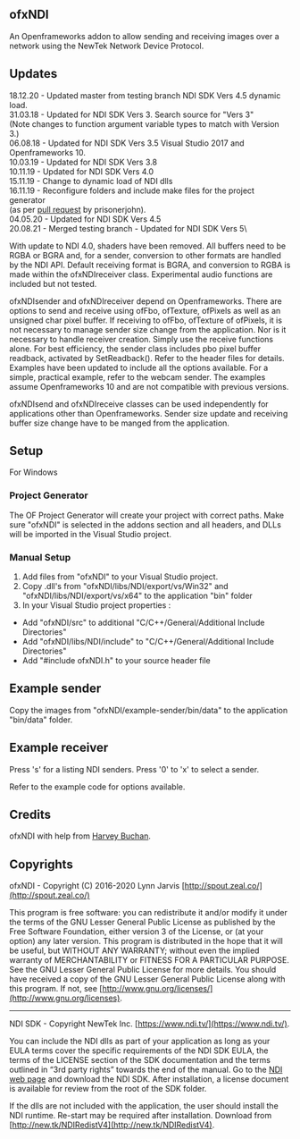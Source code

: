 ﻿## ofxNDI
An Openframeworks addon to allow sending and receiving images over a network using the NewTek Network Device Protocol.

## Updates
18.12.20 - Updated master from testing branch NDI SDK Vers 4.5 dynamic load.\
31.03.18 - Updated for NDI SDK Vers 3. Search source for "Vers 3"\
(Note changes to function argument variable types to match with Version 3.)\
06.08.18 - Updated for NDI SDK Vers 3.5 Visual Studio 2017 and Openframeworks 10.\
10.03.19 - Updated for NDI SDK Vers 3.8\
10.11.19 - Updated for NDI SDK Vers 4.0\
15.11.19 - Change to dynamic load of NDI dlls\
16.11.19 - Reconfigure folders and include make files for the project generator\
(as per [pull request](https://github.com/leadedge/ofxNDI/pull/11) by prisonerjohn).\
04.05.20 - Updated for NDI SDK Vers 4.5\
20.08.21 - Merged testing branch - Updated for NDI SDK Vers 5\

With update to NDI 4.0, shaders have been removed. All buffers need to be RGBA or BGRA and, for a sender, conversion to other formats are handled by the NDI API. Default receiving format is BGRA, and conversion to RGBA is made within the ofxNDIreceiver class. Experimental audio functions are included but not tested.

ofxNDIsender and ofxNDIreceiver depend on Openframeworks. There are options to send and receive using ofFbo, ofTexture, ofPixels as well as an unsigned char pixel buffer. If receiving to ofFbo, ofTexture of ofPixels, it is not necessary to manage sender size change from the application. Nor is it necessary to handle receiver creation. Simply use the receive functions alone. For best efficiency, the sender class includes pbo pixel buffer readback, activated by SetReadback(). Refer to the header files for details. Examples have been updated to include all the options available. For a simple, practical example, refer to the webcam sender. The examples assume Openframeworks 10 and are not compatible with previous versions.

ofxNDIsend and ofxNDIreceive classes can be used independently for applications other than Openframeworks. Sender size update and receiving buffer size change have to be manged from the application.

## Setup

For Windows

### Project Generator

The OF Project Generator will create your project with correct paths. Make sure "ofxNDI" is selected in the addons section and all headers, and DLLs will be imported in the Visual Studio project.

### Manual Setup

1. Add files from "ofxNDI" to your Visual Studio project.
2. Copy .dll's from "ofxNDI/libs/NDI/export/vs/Win32" and "ofxNDI/libs/NDI/export/vs/x64" to the application "bin" folder
3. In your Visual Studio project properties :
- Add "ofxNDI/src" to additional "C/C++/General/Additional Include Directories"
- Add "ofxNDI/libs/NDI/include" to  "C/C++/General/Additional Include Directories"
- Add "#include ofxNDI.h" to your source header file

## Example sender
Copy the images from "ofxNDI/example-sender/bin/data" to the application "bin/data" folder.

## Example receiver
Press 's' for a listing NDI senders. Press '0' to 'x' to select a sender. 

Refer to the example code for options available.

## Credits
ofxNDI with help from [Harvey Buchan](https://github.com/Harvey3141).

## Copyrights
ofxNDI - Copyright (C) 2016-2020 Lynn Jarvis [http://spout.zeal.co/](http://spout.zeal.co/)

This program is free software: you can redistribute it and/or modify it under the terms of the GNU Lesser  General Public License as published by the Free Software Foundation, either version 3 of the License, or (at your option) any later version. This program is distributed in the hope that it will be useful, but WITHOUT ANY WARRANTY; without even the implied warranty of MERCHANTABILITY or FITNESS FOR A PARTICULAR PURPOSE.  See the GNU Lesser General Public License for more details. You should have received a copy of the GNU Lesser General Public License along with this program.  If not, see [http://www.gnu.org/licenses/](http://www.gnu.org/licenses).

----------------------
NDI SDK - Copyright NewTek Inc. [https://www.ndi.tv/](https://www.ndi.tv/).

You can include the NDI dlls as part of your application as long as your EULA terms cover the specific requirements of the NDI SDK EULA, the terms of the LICENSE section of the SDK documentation and the terms outlined in “3rd party rights” towards the end of the manual. Go to the [NDI web page](https://www.ndi.tv/) and download the NDI SDK. After installation, a license document is available for review from the root of the SDK folder.

If the dlls are not included with the application, the user should install the NDI runtime. Re-start may be required after installation. Download from [http://new.tk/NDIRedistV4](http://new.tk/NDIRedistV4).
